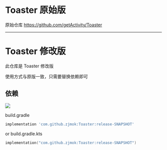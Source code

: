 
# Toaster 原始版

原始仓库 <https://github.com/getActivity/Toaster>

---

# Toaster 修改版

此仓库是 Toaster 修改版

使用方式与原版一致，只需要替换依赖即可

## 依赖

[![](https://jitpack.io/v/zjmok/Toaster.svg)](https://jitpack.io/#zjmok/Toaster)

build.gradle

```groovy
implementation 'com.github.zjmok:Toaster:release-SNAPSHOT'
```

or build.gradle.kts

```kotlin
implementation("com.github.zjmok:Toaster:release-SNAPSHOT")
```
